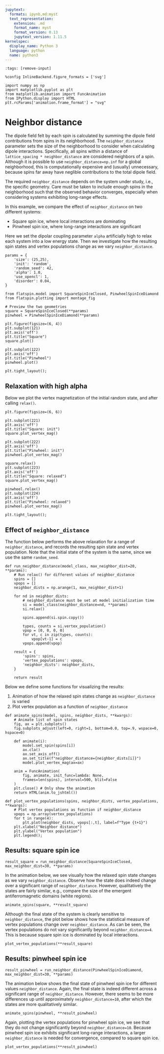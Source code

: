 ```yaml
---
jupytext:
  formats: ipynb,md:myst
  text_representation:
    extension: .md
    format_name: myst
    format_version: 0.13
    jupytext_version: 1.11.5
kernelspec:
  display_name: Python 3
  language: python
  name: python3
---
```


```{code-cell} ipython3
:tags: [remove-input]

%config InlineBackend.figure_formats = ['svg']

import numpy as np
import matplotlib.pyplot as plt
from matplotlib.animation import FuncAnimation
from IPython.display import HTML
plt.rcParams['animation.frame_format'] = "svg"
```

# Neighbor distance

The dipole field felt by each spin is calculated by summing the dipole field contributions from spins in its neighborhood.
The `neighbor_distance` parameter sets the size of the neighborhood to consider when calculating dipole interactions.
Specifically, all spins within a distance of `lattice_spacing * neighbor_distance` are considered neighbors of a spin.
Although it is possible to use `neighbor_distance=np.inf` for a global neighborhood, this is computationally expensive and (usually) unnecessary, because spins far away have neglible contributions to the total dipole field.

The required `neighbor_distance` depends on the system under study, i.e., the specific geometry. 
Care must be taken to include enough spins in the neighborhood such that the observed behavior converges, especially when considering systems exhibiting long-range effects.

In this example, we compare the effect of `neighbor_distance` on two different systems:
* Square spin ice, where local interactions are dominating
* Pinwheel spin ice, where long-range interactions are significant

Here we set the dipolar coupling parameter `alpha` artificially high to relax each system into a low energy state.
Then we investigate how the resulting spin states and vertex populations change as we vary `neighbor_distance`.

```{code-cell} ipython3
params = {
    'size': (25,25),
    'init': 'random',
    'random_seed': 42,
    'alpha': 1.0,
    'use_opencl': 1,
    'disorder': 0.04,
}
```

```{code-cell} ipython3
from flatspin.model import SquareSpinIceClosed, PinwheelSpinIceDiamond
from flatspin.plotting import montage_fig

# Preview the two geometries
square = SquareSpinIceClosed(**params)
pinwheel = PinwheelSpinIceDiamond(**params)

plt.figure(figsize=(6, 4))
plt.subplot(121)
plt.axis('off')
plt.title("Square")
square.plot()

plt.subplot(122)
plt.axis('off')
plt.title("Pinwheel")
pinwheel.plot()

plt.tight_layout();
```

## Relaxation with high alpha

Below we plot the vertex magnetization of the initial random state, and after calling `relax()`.

```{code-cell} ipython3
plt.figure(figsize=(6, 6))

plt.subplot(221)
plt.axis('off')
plt.title("Square: init")
square.plot_vertex_mag()

plt.subplot(222)
plt.axis('off')
plt.title("Pinwheel: init")
pinwheel.plot_vertex_mag()

square.relax()
plt.subplot(223)
plt.axis('off')
plt.title("Square: relaxed")
square.plot_vertex_mag()

pinwheel.relax()
plt.subplot(224)
plt.axis('off')
plt.title("Pinwheel: relaxed")
pinwheel.plot_vertex_mag()

plt.tight_layout();
```

## Effect of `neighbor_distance`

The function below performs the above relaxation for a range of `neighbor_distance`, and records the resulting spin state and vertex population.
Note that the initial state of the system is the same, since we use the same `random_seed`.

```{code-cell} ipython3
def run_neighbor_distance(model_class, max_neighbor_dist=20, **params):
    # Run relax() for different values of neighbor_distance
    spins = []
    vpops = []
    neighbor_dists = np.arange(1, max_neighbor_dist+1)

    for nd in neighbor_dists:
        # neighbor_distance must be set at model initialization time
        si = model_class(neighbor_distance=nd, **params)
        si.relax()

        spins.append(si.spin.copy())

        types, counts = si.vertex_population()
        vpop = [0, 0, 0, 0]
        for vt, c in zip(types, counts):
            vpop[vt-1] = c
        vpops.append(vpop)

    result = {
        'spins': spins,
        'vertex_populations': vpops,
        'neighbor_dists': neighbor_dists,
    }

    return result
```

Below we define some functions for visualizing the results:
1. Animation of how the relaxed spin states change as `neighbor_distance` is varied
2. Plot vertex population as a function of `neighbor_distance`

```{code-cell} ipython3
def animate_spins(model, spins, neighbor_dists, **kwargs):
    # Animate list of spin states
    fig, ax = plt.subplots()
    fig.subplots_adjust(left=0, right=1, bottom=0.0, top=.9, wspace=0, hspace=0)

    def animate(i):
        model.set_spin(spins[i])
        ax.cla()
        ax.set_axis_off()
        ax.set_title(f"neighbor_distance={neighbor_dists[i]}")
        model.plot_vertex_mag(ax=ax)

    anim = FuncAnimation(
        fig, animate, init_func=lambda: None,
        frames=len(spins), interval=500, blit=False
    )
    plt.close() # Only show the animation
    return HTML(anim.to_jshtml())

def plot_vertex_populations(spins, neighbor_dists, vertex_populations, **kwargs):
    # Plot vertex populations as function if neighbor_distance
    vpops = np.array(vertex_populations)
    for t in range(4):
        plt.plot(neighbor_dists, vpops[:,t], label=f"Type {t+1}")
    plt.xlabel("Neighbor distance")
    plt.ylabel("Vertex population")
    plt.legend();
```

## Results: square spin ice

```{code-cell} ipython3
result_square = run_neighbor_distance(SquareSpinIceClosed, max_neighbor_dist=30, **params)
```

In the animation below, we see visually how the relaxed spin state changes as we vary `neighbor_distance`.
Observe how the state does indeed change over a significant range of `neighbor_distance`.
However, qualitatively the states are fairly similar, e.g., compare the size of the emergent antiferromagnetic domains (white regions).

```{code-cell} ipython3
animate_spins(square, **result_square)
```

Although the final state of the system is clearly sensitive to `neighbor_distance`, the plot below shows how the statistical measure of vertex populations change over `neighbor_distance`.
As can be seen, the vertex populations do not vary significantly beyond `neighbor_distance=4`.
This is because square spin ice is dominated by local interactions.

```{code-cell} ipython3
plot_vertex_populations(**result_square)
```

## Results: pinwheel spin ice

```{code-cell} ipython3
result_pinwheel = run_neighbor_distance(PinwheelSpinIceDiamond, max_neighbor_dist=30, **params)
```

The animation below shows the final state of pinwheel spin ice for different values `neighbor_distance`.
Again, the final state is indeed different across a significant range of `neighbor_distance`.
However, there seems to be more differences up until approximately `neighbor_distance=10`, after which the states are more qualitatively similar.

```{code-cell} ipython3
animate_spins(pinwheel, **result_pinwheel)
```

Again, plotting the vertex populations for pinwheel spin ice, we see that they do not change significantly beyond `neighbor_distance=10`.
Because pinwheel spin ice exhibits significant long-range interactions, a larger `neighbor_distance` is needed for convergence, compared to square spin ice.

```{code-cell} ipython3
plot_vertex_populations(**result_pinwheel)
```
